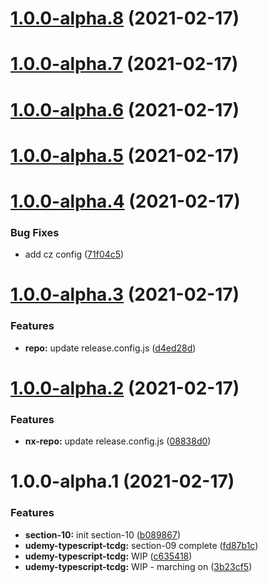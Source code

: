 # [1.0.0-alpha.8](https://github.com/MHacker9404/nx-repo/compare/v1.0.0-alpha.7...v1.0.0-alpha.8) (2021-02-17)

# [1.0.0-alpha.7](https://github.com/MHacker9404/nx-repo/compare/v1.0.0-alpha.6...v1.0.0-alpha.7) (2021-02-17)

# [1.0.0-alpha.6](https://github.com/MHacker9404/nx-repo/compare/v1.0.0-alpha.5...v1.0.0-alpha.6) (2021-02-17)

# [1.0.0-alpha.5](https://github.com/MHacker9404/nx-repo/compare/v1.0.0-alpha.4...v1.0.0-alpha.5) (2021-02-17)

# [1.0.0-alpha.4](https://github.com/MHacker9404/nx-repo/compare/v1.0.0-alpha.3...v1.0.0-alpha.4) (2021-02-17)


### Bug Fixes

* add cz config ([71f04c5](https://github.com/MHacker9404/nx-repo/commit/71f04c5a409d715a1331a9c25bfa31404a9c195e))

# [1.0.0-alpha.3](https://github.com/MHacker9404/nx-repo/compare/v1.0.0-alpha.2...v1.0.0-alpha.3) (2021-02-17)


### Features

* **repo:** update release.config.js ([d4ed28d](https://github.com/MHacker9404/nx-repo/commit/d4ed28df52048c1ecd3aac9693d5059161a9262e))

# [1.0.0-alpha.2](https://github.com/MHacker9404/nx-repo/compare/v1.0.0-alpha.1...v1.0.0-alpha.2) (2021-02-17)


### Features

* **nx-repo:** update release.config.js ([08838d0](https://github.com/MHacker9404/nx-repo/commit/08838d07c64bcf4714ec786aa21a626340797f45))

# 1.0.0-alpha.1 (2021-02-17)


### Features

* **section-10:** init section-10 ([b089867](https://github.com/MHacker9404/nx-repo/commit/b089867306cb01617bf9f37d681500aae4652938))
* **udemy-typescript-tcdg:** section-09 complete ([fd87b1c](https://github.com/MHacker9404/nx-repo/commit/fd87b1c1d72aa2e7bd3caadef40a1db5e80cbd94))
* **udemy-typescript-tcdg:** WIP ([c635418](https://github.com/MHacker9404/nx-repo/commit/c635418f49127045db11dd7ce93de74b75d5176b))
* **udemy-typescript-tcdg:** WIP - marching on ([3b23cf5](https://github.com/MHacker9404/nx-repo/commit/3b23cf5d0d2c7e513b3a4540735765b575316338))
